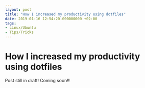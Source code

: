 ```yaml
---
layout: post
title: "How I increased my productivity using dotfiles"
date: 2019-01-16 12:54:20.000000000 +02:00
tags:
- Linux/Ubuntu
- Tips/Tricks
---
```

# How I increased my productivity using dotfiles

Post still in draft!
Coming soon!!!